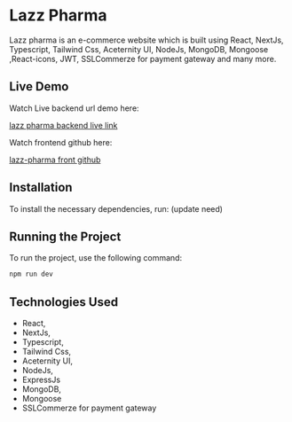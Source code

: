 # Lazz Pharma

Lazz pharma is an e-commerce website which is built using React, NextJs, Typescript, Tailwind Css, Aceternity UI, NodeJs, MongoDB, Mongoose ,React-icons, JWT, SSLCommerze for payment gateway and many more.

## Live Demo

Watch Live backend url demo here:

<a href="https://e-commerce-backend-gamma-five.vercel.app/">lazz pharma backend live link</a>

Watch frontend github here:

<a href="https://github.com/shadullah/e-commerce-front">lazz-pharma front github</a>

## Installation

To install the necessary dependencies, run: (update need)

## Running the Project

To run the project, use the following command:

```bash
npm run dev
```

## Technologies Used
- React,
- NextJs,
- Typescript,
- Tailwind Css,
- Aceternity UI,
- NodeJs,
- ExpressJs
- MongoDB,
- Mongoose
- SSLCommerze for payment gateway

